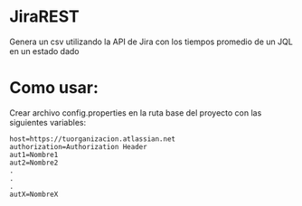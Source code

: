 # JiraREST
Genera un csv utilizando la API de Jira con los tiempos promedio de un JQL en un estado dado

# Como usar:

Crear archivo config.properties en la ruta base del proyecto con las siguientes variables:
```properties
host=https://tuorganizacion.atlassian.net
authorization=Authorization Header
aut1=Nombre1
aut2=Nombre2
.
.
.
autX=NombreX
```